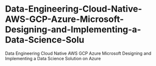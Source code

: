 # Data-Engineering-Cloud-Native-AWS-GCP-Azure-Microsoft-Designing-and-Implementing-a-Data-Science-Solu
Data Engineering Cloud Native AWS GCP Azure Microsoft Designing and Implementing a Data Science Solution on Azure
